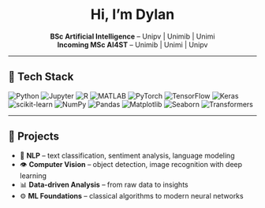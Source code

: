 <div align="center">
  
#  Hi, I’m Dylan  

 **BSc Artificial Intelligence** – Unipv | Unimib | Unimi  
 **Incoming MSc AI4ST** – Unimib | Unimi | Unipv  

</div>

---

## 🔧 Tech Stack  

![Python](https://img.shields.io/badge/Python-3776AB?style=for-the-badge&logo=python&logoColor=white) 
![Jupyter](https://img.shields.io/badge/Jupyter-F37626?style=for-the-badge&logo=jupyter&logoColor=white) 
![R](https://img.shields.io/badge/R-276DC3?style=for-the-badge&logo=r&logoColor=white) 
![MATLAB](https://img.shields.io/badge/MATLAB-0076A8?style=for-the-badge&logo=mathworks&logoColor=white)
![PyTorch](https://img.shields.io/badge/PyTorch-EE4C2C?style=for-the-badge&logo=pytorch&logoColor=white) 
![TensorFlow](https://img.shields.io/badge/TensorFlow-FF6F00?style=for-the-badge&logo=tensorflow&logoColor=white) 
![Keras](https://img.shields.io/badge/Keras-D00000?style=for-the-badge&logo=keras&logoColor=white) 
![scikit-learn](https://img.shields.io/badge/scikit--learn-F7931E?style=for-the-badge&logo=scikitlearn&logoColor=white) 
![NumPy](https://img.shields.io/badge/NumPy-013243?style=for-the-badge&logo=numpy&logoColor=white) 
![Pandas](https://img.shields.io/badge/Pandas-150458?style=for-the-badge&logo=pandas&logoColor=white) 
![Matplotlib](https://img.shields.io/badge/Matplotlib-006C91?style=for-the-badge&logo=plotly&logoColor=white) 
![Seaborn](https://img.shields.io/badge/Seaborn-4C72B0?style=for-the-badge&logo=seaborn&logoColor=white) 
![Transformers](https://img.shields.io/badge/Transformers-FF6F61?style=for-the-badge&logo=transformers&logoColor=white)  

---

## 🚀 Projects  

- 🧠 **NLP** – text classification, sentiment analysis, language modeling  
- 👁️ **Computer Vision** – object detection, image recognition with deep learning  
- 📊 **Data-driven Analysis** – from raw data to insights  
- ⚙️ **ML Foundations** – classical algorithms to modern neural networks  
